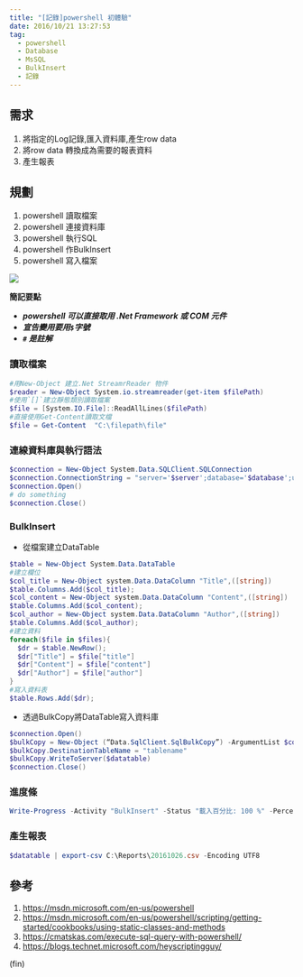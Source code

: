 ```yaml
---
title: "[記錄]powershell 初體驗"
date: 2016/10/21 13:27:53 
tag:
  - powershell
  - Database
  - MsSQL
  - BulkInsert
  - 記錄
---
```

## 需求
1. 將指定的Log記錄,匯入資料庫,產生row data
2. 將row data 轉換成為需要的報表資料
3. 產生報表

## 規劃
1. powershell 讀取檔案
2. powershell 連接資料庫
3. powershell 執行SQL
4. powershell 作BulkInsert
5. powershell 寫入檔案

![](/images/102216_095355_PM.jpg)

**簡記要點**
- ***powershell 可以直接取用 .Net Framework 或 COM 元件***
- ***宣告變用要用`$`字號***
- ***`#` 是註解***

### 讀取檔案
```powershell
#用New-Object 建立.Net StreamrReader 物件
$reader = New-Object System.io.streamreader(get-item $filePath)
#使用`[]`建立靜態類別讀取檔案
$file = [System.IO.File]::ReadAllLines($filePath)  
#直接使用Get-Content讀取文檔
$file = Get-Content  "C:\filepath\file"
```
### 連線資料庫與執行語法
```powershell
$connection = New-Object System.Data.SQLClient.SQLConnection
$connection.ConnectionString = "server='$server';database='$database';uid='$user'; pwd='$pwd';Integrated Security=False;"
$connection.Open()
# do something 
$connection.Close()
```
### BulkInsert
- 從檔案建立DataTable

```powershell
$table = New-Object System.Data.DataTable
#建立欄位
$col_title = New-Object system.Data.DataColumn "Title",([string])
$table.Columns.Add($col_title);
$col_content = New-Object system.Data.DataColumn "Content",([string])
$table.Columns.Add($col_content);
$col_author = New-Object system.Data.DataColumn "Author",([string])
$table.Columns.Add($col_author);
#建立資料
foreach($file in $files){
  $dr = $table.NewRow();
  $dr["Title"] = $file["title"]
  $dr["Content"] = $file["content"]
  $dr["Author"] = $file["author"]
}
#寫入資料表
$table.Rows.Add($dr);
```

- 透過BulkCopy將DataTable寫入資料庫 

```powershell
$connection.Open()
$bulkCopy = New-Object (“Data.SqlClient.SqlBulkCopy”) -ArgumentList $connection
$bulkCopy.DestinationTableName = "tablename"
$bulkCopy.WriteToServer($datatable)
$connection.Close()
```

### 進度條
```powershell
Write-Progress -Activity "BulkInsert" -Status "載入百分比: 100 %" -PercentComplete 100;
```

### 產生報表

```powershell
$datatable | export-csv C:\Reports\20161026.csv -Encoding UTF8
```



## 參考
1. https://msdn.microsoft.com/en-us/powershell
2. https://msdn.microsoft.com/en-us/powershell/scripting/getting-started/cookbooks/using-static-classes-and-methods
3. https://cmatskas.com/execute-sql-query-with-powershell/
4. https://blogs.technet.microsoft.com/heyscriptingguy/

(fin)
